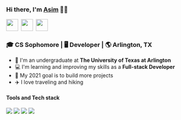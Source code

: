 ### Hi there, I'm [Asim][website] :man::wave:

[<img height="32" width="32" src="https://img.icons8.com/fluent/48/000000/linkedin.png"/>][linkedin]&nbsp;&nbsp;[<img height="32" width="32" src="https://img.icons8.com/fluent/64/000000/domain.png"/>][website]&nbsp;&nbsp;[<img height="32" width="32" src="https://img.icons8.com/fluent/48/000000/twitter.png"/>][twitter]
### :mortar_board: CS Sophomore | :desktop_computer: Developer | :earth_americas: Arlington, TX
- :school: I'm an undergraduate at **The University of Texas at Arlington**
- :computer: I'm learning and improving my skills as a **Full-stack Developer**
- :floppy_disk: My 2021 goal is to build more projects
- :airplane: I love traveling and hiking

#### Tools and Tech stack

<img src="https://img.icons8.com/color/32/000000/html-5--v1.png"/>&nbsp;<img src="https://img.icons8.com/color/32/000000/css3.png"/>&nbsp;<img src="https://img.icons8.com/color/32/000000/javascript.png"/>&nbsp;<img src="https://img.icons8.com/color/32/000000/npm.png"/>

[linkedin]: https://www.linkedin.com/in/asimregmi/
[twitter]: https://twitter.com/asimregmi1998
[github]: https://github.com/asimregmi
[website]: https://www.asimregmi.com/





<!---
asimregmi/asimregmi is a ✨ special ✨ repository because its `README.md` (this file) appears on your GitHub profile.
You can click the Preview link to take a look at your changes.
--->

